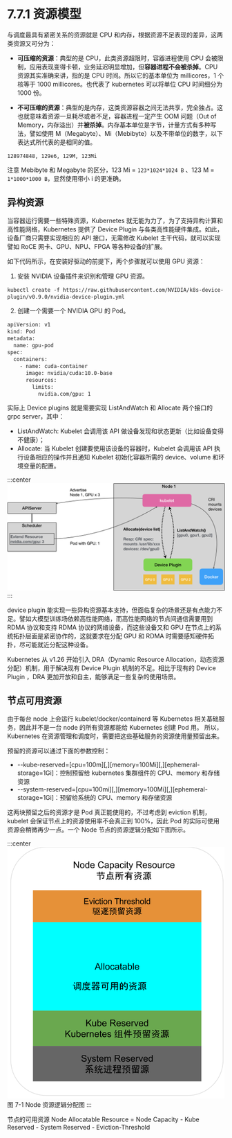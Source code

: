 # 7.7.1 资源模型

与调度最具有紧密关系的资源就是 CPU 和内存，根据资源不足表现的差异，这两类资源又可分为：

- **可压缩的资源**：典型的是 CPU，此类资源超限时，容器进程使用 CPU 会被限制，应用表现变得卡顿，业务延迟明显增加，但**容器进程不会被杀掉**。CPU 资源其实准确来讲，指的是 CPU 时间。所以它的基本单位为 millicores，1 个核等于 1000 millicores。也代表了 kubernetes 可以将单位 CPU 时间细分为 1000 份。

- **不可压缩的资源**：典型的是内存，这类资源容器之间无法共享，完全独占。这也就意味着资源一旦耗尽或者不足，容器进程一定产生 OOM 问题（Out of Memory，内存溢出）并**被杀掉**。内存基本单位是字节，计量方式有多种写法，譬如使用 M（Megabyte）、Mi（Mebibyte）以及不带单位的数字，以下表达式所代表的是相同的值。


```plain
128974848, 129e6, 129M, 123Mi
```
注意 Mebibyte 和 Megabyte 的区分，123 Mi = `123*1024*1024 B` 、123 M = `1*1000*1000 B`，显然使用带小 i 的更准确。

## 异构资源

当容器运行需要一些特殊资源，Kubernetes 就无能为力了，为了支持异构计算和高性能网络，Kubernetes 提供了 Device Plugin 与各类高性能硬件集成。如此，设备厂商只需要实现相应的 API 接口，无需修改 Kubelet 主干代码，就可以实现譬如 RoCE 网卡、GPU、NPU、FPGA 等各种设备的扩展。

如下代码所示，在安装好驱动的前提下，两个步骤就可以使用 GPU 资源：

1. 安装 NVIDIA 设备插件来识别和管理 GPU 资源。

```
kubectl create -f https://raw.githubusercontent.com/NVIDIA/k8s-device-plugin/v0.9.0/nvidia-device-plugin.yml
```

2. 创建一个需要一个 NVIDIA GPU 的 Pod。

```
apiVersion: v1
kind: Pod
metadata:
  name: gpu-pod
spec:
  containers:
    - name: cuda-container
      image: nvidia/cuda:10.0-base
      resources:
        limits:
          nvidia.com/gpu: 1
```

实际上 Device plugins 就是需要实现 ListAndWatch 和 Allocate 两个接口的 grpc server，其中：

- ListAndWatch: Kubelet 会调用该 API 做设备发现和状态更新（比如设备变得不健康）；
- Allocate: 当 Kubelet 创建要使用该设备的容器时，Kubelet 会调用该 API 执行设备相应的操作并且通知 Kubelet 初始化容器所需的 device、volume 和环境变量的配置。

:::center
  ![](../assets/device-plugin.png)<br/>
:::

device plugin 能实现一些异构资源基本支持，但面临复杂的场景还是有点能力不足。譬如大模型训练场依赖高性能网络，而高性能网络的节点间通信需要用到 RDMA 协议和支持 RDMA 协议的网络设备，而这些设备又和 GPU 在节点上的系统拓扑层面是紧密协作的，这就要求在分配 GPU 和 RDMA 时需要感知硬件拓扑，尽可能就近分配这种设备。

Kubernetes 从 v1.26 开始引入 DRA（Dynamic Resource Allocation，动态资源分配）机制，用于解决现有 Device Plugin 机制的不足。相比于现有的 Device Plugin ，DRA 更加开放和自主，能够满足一些复杂的使用场景。

## 节点可用资源

由于每台 node 上会运行 kubelet/docker/containerd 等 Kubernetes 相关基础服务，因此并不是一台 node 的所有资源都能给 Kubernetes 创建 Pod 用。 所以，Kubernetes 在资源管理和调度时，需要把这些基础服务的资源使用量预留出来。

预留的资源可以通过下面的参数控制：

- --kube-reserved=[cpu=100m][,][memory=100Mi][,][ephemeral-storage=1Gi]：控制预留给 kubernetes 集群组件的 CPU、memory 和存储资源
- --system-reserved=[cpu=100mi][,][memory=100Mi][,][ephemeral-storage=1Gi]：预留给系统的 CPU、memory 和存储资源


这两块预留之后的资源才是 Pod 真正能使用的，不过考虑到 eviction 机制，kubelet 会保证节点上的资源使用率不会真正到 100%，因此 Pod 的实际可使用资源会稍微再少一点。一个 Node 节点的资源逻辑分配如下图所示。

:::center
  ![](../assets/k8s-resource.svg)<br/>
  图 7-1 Node 资源逻辑分配图
:::

节点的可用资源 Node Allocatable Resource = Node Capacity - Kube Reserved - System Reserved - Eviction-Threshold




